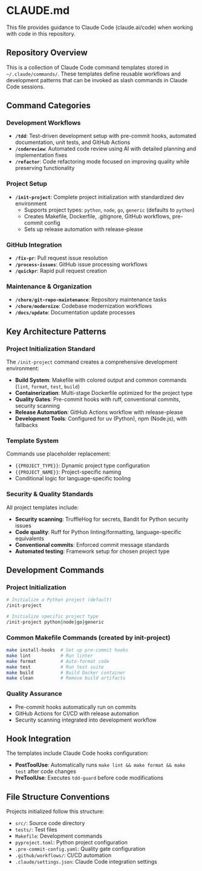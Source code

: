 # CLAUDE.md

This file provides guidance to Claude Code (claude.ai/code) when working with code in this repository.

## Repository Overview

This is a collection of Claude Code command templates stored in `~/.claude/commands/`. These templates define reusable workflows and development patterns that can be invoked as slash commands in Claude Code sessions.

## Command Categories

### Development Workflows
- **`/tdd`**: Test-driven development setup with pre-commit hooks, automated documentation, unit tests, and GitHub Actions
- **`/codereview`**: Automated code review using AI with detailed planning and implementation fixes
- **`/refactor`**: Code refactoring mode focused on improving quality while preserving functionality

### Project Setup
- **`/init-project`**: Complete project initialization with standardized dev environment
  - Supports project types: `python`, `node`, `go`, `generic` (defaults to `python`)
  - Creates Makefile, Dockerfile, .gitignore, GitHub workflows, pre-commit config
  - Sets up release automation with release-please

### GitHub Integration
- **`/fix-pr`**: Pull request issue resolution
- **`/process-issues`**: GitHub issue processing workflows
- **`/quickpr`**: Rapid pull request creation

### Maintenance & Organization
- **`/chore/git-repo-maintenance`**: Repository maintenance tasks
- **`/chore/modernize`**: Codebase modernization workflows
- **`/docs/update`**: Documentation update processes

## Key Architecture Patterns

### Project Initialization Standard
The `/init-project` command creates a comprehensive development environment:
- **Build System**: Makefile with colored output and common commands (`lint`, `format`, `test`, `build`)
- **Containerization**: Multi-stage Dockerfile optimized for the project type
- **Quality Gates**: Pre-commit hooks with ruff, conventional commits, security scanning
- **Release Automation**: GitHub Actions workflow with release-please
- **Development Tools**: Configured for uv (Python), npm (Node.js), with fallbacks

### Template System
Commands use placeholder replacement:
- `{{PROJECT_TYPE}}`: Dynamic project type configuration
- `{{PROJECT_NAME}}`: Project-specific naming
- Conditional logic for language-specific tooling

### Security & Quality Standards
All project templates include:
- **Security scanning**: TruffleHog for secrets, Bandit for Python security issues
- **Code quality**: Ruff for Python linting/formatting, language-specific equivalents
- **Conventional commits**: Enforced commit message standards
- **Automated testing**: Framework setup for chosen project type

## Development Commands

### Project Initialization
```bash
# Initialize a Python project (default)
/init-project

# Initialize specific project type
/init-project python|node|go|generic
```

### Common Makefile Commands (created by init-project)
```bash
make install-hooks  # Set up pre-commit hooks
make lint           # Run linter
make format         # Auto-format code
make test           # Run test suite
make build          # Build Docker container
make clean          # Remove build artifacts
```

### Quality Assurance
- Pre-commit hooks automatically run on commits
- GitHub Actions for CI/CD with release automation
- Security scanning integrated into development workflow

## Hook Integration
The templates include Claude Code hooks configuration:
- **PostToolUse**: Automatically runs `make lint && make format && make test` after code changes
- **PreToolUse**: Executes `tdd-guard` before code modifications

## File Structure Conventions
Projects initialized follow this structure:
- `src/`: Source code directory
- `tests/`: Test files
- `Makefile`: Development commands
- `pyproject.toml`: Python project configuration
- `.pre-commit-config.yaml`: Quality gate configuration
- `.github/workflows/`: CI/CD automation
- `.claude/settings.json`: Claude Code integration settings
